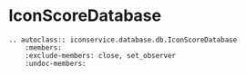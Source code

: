 IconScoreDatabase
===================================

```eval_rst
.. autoclass:: iconservice.database.db.IconScoreDatabase
    :members:
    :exclude-members: close, set_observer
    :undoc-members:
```
